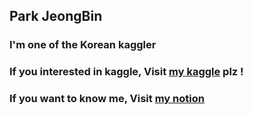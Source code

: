 ## Park JeongBin

### I'm one of the Korean kaggler
### If you interested in kaggle, Visit [my kaggle](https://www.notion.so/Park-Jeong-Bin-f70699ef4a91497ba0e9ec9c033bb8ab) plz ! 

### If you want to know me, Visit [my notion](https://www.notion.so/Park-Jeong-Bin-f70699ef4a91497ba0e9ec9c033bb8ab)
<!--
**wjdqlsdlsp/wjdqlsdlsp** is a ✨ _special_ ✨ repository because its `README.md` (this file) appears on your GitHub profile.

Here are some ideas to get you started:

- 🔭 I’m currently working on ...
- 🌱 I’m currently learning ...
- 👯 I’m looking to collaborate on ...
- 🤔 I’m looking for help with ...
- 💬 Ask me about ...
- 📫 How to reach me: ...
- 😄 Pronouns: ...
- ⚡ Fun fact: ...
-->
